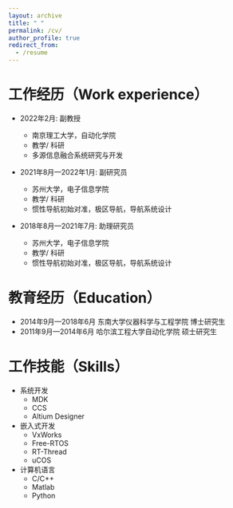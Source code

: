 ```yaml
---
layout: archive
title: " "
permalink: /cv/
author_profile: true
redirect_from:
  - /resume
---
```

工作经历（Work experience）
===========================

* 2022年2月: 副教授

  * 南京理工大学，自动化学院
  * 教学/ 科研
  * 多源信息融合系统研究与开发
* 2021年8月—2022年1月: 副研究员

  * 苏州大学，电子信息学院
  * 教学/ 科研
  * 惯性导航初始对准，极区导航，导航系统设计
* 2018年8月—2021年7月: 助理研究员

  * 苏州大学，电子信息学院
  * 教学/ 科研
  * 惯性导航初始对准，极区导航，导航系统设计

教育经历（Education）
=====================

* 2014年9月—2018年6月 东南大学仪器科学与工程学院 博士研究生
* 2011年9月—2014年6月 哈尔滨工程大学自动化学院  硕士研究生

工作技能（Skills）
==================

* 系统开发
  * MDK
  * CCS
  * Altium Designer
* 嵌入式开发
  * VxWorks
  * Free-RTOS
  * RT-Thread
  * uCOS
* 计算机语言
  * C/C++
  * Matlab
  * Python
